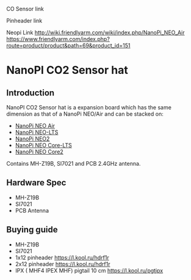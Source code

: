 CO Sensor link

Pinheader link

Neopi Link  http://wiki.friendlyarm.com/wiki/index.php/NanoPi_NEO_Air https://www.friendlyarm.com/index.php?route=product/product&path=69&product_id=151


# NanoPI CO2 Sensor hat

## Introduction
NanoPI CO2 Sensor hat is a expansion board which has the same dimension as that of a NanoPi NEO/Air and can be stacked on:
- [NanoPi NEO Air](https://www.friendlyarm.com/index.php?route=product/product&path=69&product_id=151)
- [NanoPi NEO-LTS](https://www.friendlyarm.com/index.php?route=product/product&path=69&product_id=132)
- [NanoPi NEO2](https://www.friendlyarm.com/index.php?route=product/product&path=69&product_id=180)
- [NanoPi NEO Core-LTS](https://www.friendlyarm.com/index.php?route=product/product&path=69&product_id=212)
- [NanoPi NEO Core2](https://www.friendlyarm.com/index.php?route=product/product&path=69&product_id=211)

Contains MH-Z19B, SI7021 and PCB 2.4GHz antenna.

## Hardware Spec
- MH-Z19B
- SI7021
- PCB Antenna

## Buying guide
- MH-Z19B
- SI7021
- 1x12 pinheader https://l.kool.ru/hdrf1r
- 2x12 pinheader https://l.kool.ru/hdrf1r
- IPX ( MHF4 IPEX MHF) pigtail 10 cm https://l.kool.ru/pgtipx
